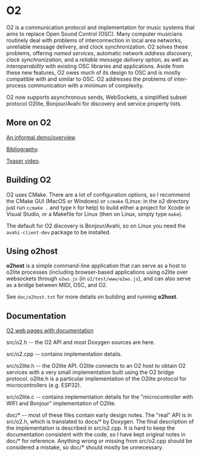 # O2
O2 is a communication protocol and implementation
for music systems that aims to replace Open Sound Control
(OSC). Many computer musicians routinely deal with
problems of interconnection in local area networks, unreliable
message delivery, and clock synchronization. O2
solves these problems, offering *named services*, automatic
network *address discovery*, *clock synchronization*, and
a *reliable message delivery option*, as well as *interoperability*
with existing OSC libraries and applications.
Aside from these new features, O2 owes much of its design
to OSC and is mostly compatible with and similar to
OSC. O2 addresses the problems of inter-process communication
with a minimum of complexity.

O2 now supports asynchronous sends, WebSockets, a simplified subset
protocol O2lite, Bonjour/Avahi for discovery and service property lists.

## More on O2

[An informal demo/overview](https://www.cs.cmu.edu/~rbd/blog/nime-blog22may2022.html).

[Bibliography](https://www.cs.cmu.edu/~rbd/bib-o2.html).

[Teaser video](https://youtu.be/ELVsGEBS9Go).

## Building O2

O2 uses CMake. There are a lot of configuration options, so I recommend
the CMake GUI (MacOS or Windows) or `ccmake` (Linux: in the o2 directory
just run `ccmake .` and type `h` for help) to build either a project
for Xcode or Visual Studio, or a Makefile for Linux (then on Linux, 
simply type `make`). 

The default for O2 discovery is Bonjour/Avahi, so on Linux you need the
`avahi-client-dev` package to be installed.

## Using o2host

**o2host** is a simple command-line application that can serve as a host 
to o2lite processes (including browser-based applications using o2lite
over websockets through `o2ws.js` (in `o2/test/www/o2ws.js`), and can
also serve as a bridge between MIDI, OSC, and O2.

See `doc/o2host.txt` for more details on building and running **o2host**.

## Documentation

[O2 web pages with documentation](https://rbdannenberg.github.io/o2/)

src/o2.h -- the O2 API and most Doxygen sources are here.

src/o2.cpp -- contains implementation details.

src/o2lite.h -- the O2lite API. O2lite connects to an O2 host to
obtain O2 services with a very small implementation built using 
the O2 bridge protocol. o2lite.h is a particular implementation
of the O2lite protocol for microcontrollers (e.g. ESP32).

src/o2lite.c -- contains implementation details for the
"microcontroller with WIFI and Bonjour" implementation of O2lite.

doc/* -- most of these files contain early design notes. The "real"
API is in src/o2.h, which is translated to docs/* by Doxygen. The
final description of the implementation is described in src/o2.cpp.
It is hard to keep the documentation consistent with the code, so I
have kept original notes in doc/* for reference. Anything wrong or
missing from src/o2.cpp should be considered a mistake, so doc/* 
should mostly be unnecessary.

